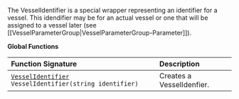 The VesselIdentifier is a special wrapper representing an identifier for a vessel.  This idendifier may be for an actual vessel or one that will be assigned to a vessel later (see [[VesselParameterGroup|VesselParameterGroup-Parameter]]).

**Global Functions**

| Function Signature| Description |
| :--- | :--- |
| [`VesselIdentifier`](../VesselIdentifier-Type) `VesselIdentifier(string identifier)` | Creates a VesselIdenfier. |
